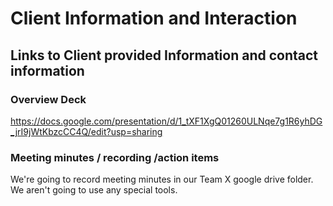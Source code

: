 # Client Information and Interaction

## Links to Client provided Information and contact information

### Overview Deck

https://docs.google.com/presentation/d/1_tXF1XgQ01260ULNqe7g1R6yhDG_jrI9jWtKbzcCC4Q/edit?usp=sharing

### Meeting minutes / recording /action items

We're going to record meeting minutes in our Team X google drive folder. We aren't going to use any special tools.
